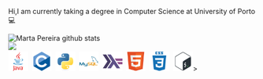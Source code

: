 
Hi,I am currently taking a degree in Computer Science at University of Porto 💻

<div>
  <img height="180px" src="https://github-readme-stats.vercel.app/api?username=martapereira0&show_icons=false&count_private=true&hide_border=true&title_color=ff69b4&text_color=495057&bg_color=dcdcdc" alt="Marta Pereira github stats"/>
</div>
 <div>
  <img height="100px" src="https://github-readme-stats.vercel.app/api/top-langs/?username=martapereira0&layout=compact&hide_border=true&title_color=ff69b4&text_color=495057&bg_color=dcdcdc"/>
</div>
<div>
  <img src="https://github.com/devicons/devicon/blob/master/icons/java/java-original-wordmark.svg" title="Java" alt="Java" width="40" height="40"/>&nbsp;
  <img src="https://github.com/devicons/devicon/blob/master/icons/c/c-original.svg" title="C" alt="C" width="40" height="40"/>&nbsp;
  <img src="https://github.com/devicons/devicon/blob/master/icons/python/python-original.svg" title="Python" alt="Python" width="40" height="40"/>&nbsp;
  <img src="https://github.com/devicons/devicon/blob/master/icons/mysql/mysql-original-wordmark.svg" title="MySQL"  alt="MySQL" width="40" height="40"/>&nbsp;
  <img src="https://github.com/devicons/devicon/blob/master/icons/haskell/haskell-original.svg" title="Haskell" alt="Haskell" width="40" height="40"/>&nbsp;
  <img src="https://github.com/devicons/devicon/blob/master/icons/html5/html5-original.svg" title="HTML5" alt="HTML" width="40" height="40"/>&nbsp;
  <img src="https://github.com/devicons/devicon/blob/master/icons/css3/css3-plain-wordmark.svg"  title="CSS3" alt="CSS" width="40" height="40"/>&nbsp;
  <img src="https://github.com/devicons/devicon/blob/master/icons/bash/bash-original.svg" title="Bash" alt="Bash" width="40" height="40"/>>&nbsp;
</div>



